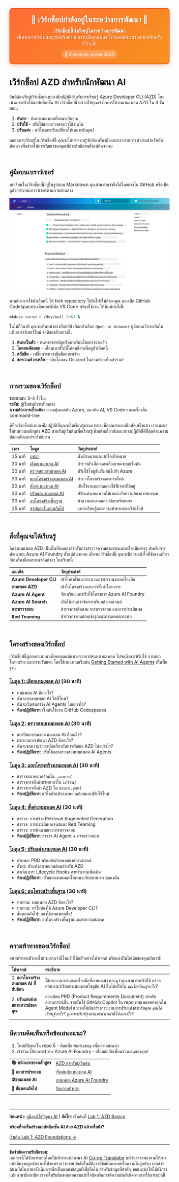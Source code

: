 <!--
CO_OP_TRANSLATOR_METADATA:
{
  "original_hash": "390da1a5d0feb705fa0eb9940f6f3b27",
  "translation_date": "2025-10-16T15:50:24+00:00",
  "source_file": "workshop/README.md",
  "language_code": "th"
}
-->
<div align="center">
  <div style="background: linear-gradient(135deg, #ff6b35, #f7931e); border-radius: 10px; padding: 20px; margin: 20px 0; box-shadow: 0 4px 15px rgba(255, 107, 53, 0.3); border: 2px solid #e55a2b;">
    <h2 style="color: white; margin: 0; font-size: 24px; text-shadow: 1px 1px 2px rgba(0,0,0,0.3);">
      🚧 เวิร์กช็อปกำลังอยู่ในระหว่างการพัฒนา 🚧
    </h2>
    <p style="color: white; margin: 10px 0 0 0; font-size: 16px; text-shadow: 1px 1px 2px rgba(0,0,0,0.3);">
      <strong>เวิร์กช็อปนี้กำลังอยู่ในระหว่างการพัฒนา</strong><br>
      เนื้อหาอาจยังไม่สมบูรณ์หรืออาจมีการเปลี่ยนแปลง โปรดกลับมาตรวจสอบอีกครั้งเร็วๆ นี้!
    </p>
    <div style="margin-top: 15px;">
      <span style="background: rgba(255,255,255,0.2); padding: 5px 10px; border-radius: 15px; color: white; font-size: 14px;">
        📅 อัปเดตล่าสุด: ตุลาคม 2025
      </span>
    </div>
  </div>
</div>

# เวิร์กช็อป AZD สำหรับนักพัฒนา AI

ยินดีต้อนรับสู่เวิร์กช็อปแบบลงมือปฏิบัติสำหรับการเรียนรู้ Azure Developer CLI (AZD) โดยเน้นการปรับใช้แอปพลิเคชัน AI เวิร์กช็อปนี้จะช่วยให้คุณเข้าใจการใช้งานเทมเพลต AZD ใน 3 ขั้นตอน:

1. **ค้นหา** - ค้นหาเทมเพลตที่เหมาะกับคุณ
1. **ปรับใช้** - ปรับใช้และตรวจสอบว่าใช้งานได้
1. **ปรับแต่ง** - แก้ไขและปรับเปลี่ยนให้เหมาะกับคุณ!

ตลอดการเรียนรู้ในเวิร์กช็อปนี้ คุณจะได้ทำความรู้จักกับเครื่องมือและกระบวนการทำงานสำหรับนักพัฒนา เพื่อช่วยให้การพัฒนาของคุณมีประสิทธิภาพตั้งแต่ต้นจนจบ

<br/>

## คู่มือบนเบราว์เซอร์

บทเรียนในเวิร์กช็อปนี้อยู่ในรูปแบบ Markdown คุณสามารถเข้าถึงได้โดยตรงใน GitHub หรือเปิดดูตัวอย่างบนเบราว์เซอร์ตามภาพด้านล่าง

![Workshop](../../../translated_images/workshop.75906f133e6f8ba07ab0302ce17f67ff90f357513f3d4c4bbafa5978b10f058b.th.png)

หากต้องการใช้ตัวเลือกนี้ ให้ fork repository ไปยังโปรไฟล์ของคุณ และเปิด GitHub Codespaces เมื่อเทอร์มินัล VS Code พร้อมใช้งาน ให้พิมพ์คำสั่งนี้:

```bash title="" linenums="0"
mkdocs serve > /dev/null 2>&1 &
```

ในไม่กี่วินาที คุณจะเห็นหน้าต่างป๊อปอัป เลือกตัวเลือก `Open in browser` คู่มือบนเว็บจะเปิดในแท็บเบราว์เซอร์ใหม่ ข้อดีของตัวอย่างนี้:

1. **ค้นหาในตัว** - ค้นหาคำสำคัญหรือบทเรียนได้อย่างรวดเร็ว
1. **ไอคอนคัดลอก** - เลื่อนเมาส์ไปที่โค้ดบล็อกเพื่อดูตัวเลือกนี้
1. **สลับธีม** - เปลี่ยนระหว่างธีมมืดและสว่าง
1. **ขอความช่วยเหลือ** - คลิกไอคอน Discord ในส่วนท้ายเพื่อเข้าร่วม!

<br/>

## ภาพรวมของเวิร์กช็อป

**ระยะเวลา:** 3-4 ชั่วโมง  
**ระดับ:** ผู้เริ่มต้นถึงระดับกลาง  
**ความต้องการเบื้องต้น:** ความคุ้นเคยกับ Azure, แนวคิด AI, VS Code และเครื่องมือ command-line

นี่คือเวิร์กช็อปแบบลงมือปฏิบัติที่คุณจะได้เรียนรู้ผ่านการทำ เมื่อคุณทำแบบฝึกหัดเสร็จแล้ว เราแนะนำให้ทบทวนหลักสูตร AZD สำหรับผู้เริ่มต้นเพื่อเรียนรู้เพิ่มเติมเกี่ยวกับแนวทางปฏิบัติที่ดีที่สุดด้านความปลอดภัยและประสิทธิภาพ

| เวลา| โมดูล  | วัตถุประสงค์ |
|:---|:---|:---|
| 15 นาที | [บทนำ](docs/instructions/0-Introduction.md) | ตั้งเป้าหมายและเข้าใจเป้าหมาย |
| 30 นาที | [เลือกเทมเพลต AI](docs/instructions/1-Select-AI-Template.md) | สำรวจตัวเลือกและเลือกเทมเพลตเริ่มต้น | 
| 30 นาที | [ตรวจสอบเทมเพลต AI](docs/instructions/2-Validate-AI-Template.md) | ปรับใช้โซลูชันเริ่มต้นไปยัง Azure |
| 30 นาที | [แยกโครงสร้างเทมเพลต AI](docs/instructions/3-Deconstruct-AI-Template.md) | สำรวจโครงสร้างและการตั้งค่า |
| 30 นาที | [ตั้งค่าเทมเพลต AI](docs/instructions/4-Configure-AI-Template.md) | เปิดใช้งานและทดลองใช้ฟีเจอร์ที่มีอยู่ |
| 30 นาที | [ปรับแต่งเทมเพลต AI](docs/instructions/5-Customize-AI-Template.md) | ปรับแต่งเทมเพลตให้เหมาะกับความต้องการของคุณ |
| 30 นาที | [ลบโครงสร้างพื้นฐาน](docs/instructions/6-Teardown-Infrastructure.md) | ทำความสะอาดและปล่อยทรัพยากร |
| 15 นาที | [สรุปและขั้นตอนถัดไป](docs/instructions/7-Wrap-up.md) | แหล่งเรียนรู้และความท้าทายของเวิร์กช็อป |

<br/>

## สิ่งที่คุณจะได้เรียนรู้

คิดว่าเทมเพลต AZD เป็นพื้นที่ทดลองสำหรับการสำรวจความสามารถและเครื่องมือต่างๆ สำหรับการพัฒนาบน Azure AI Foundry ตั้งแต่ต้นจนจบ เมื่อจบเวิร์กช็อปนี้ คุณจะมีความเข้าใจที่ชัดเจนเกี่ยวกับเครื่องมือและแนวคิดต่างๆ ในบริบทนี้

| แนวคิด  | วัตถุประสงค์ |
|:---|:---|
| **Azure Developer CLI** | เข้าใจคำสั่งและกระบวนการทำงานของเครื่องมือ|
| **เทมเพลต AZD**| เข้าใจโครงสร้างและการตั้งค่าโครงการ|
| **Azure AI Agent**| จัดเตรียมและปรับใช้โครงการ Azure AI Foundry  |
| **Azure AI Search**| เปิดใช้งานการจัดการบริบทด้วยเอเจนต์ |
| **การตรวจสอบ**| สำรวจการติดตาม การตรวจสอบ และการประเมินผล |
| **Red Teaming**| สำรวจการทดสอบเชิงรุกและการลดผลกระทบ |

<br/>

## โครงสร้างของเวิร์กช็อป

เวิร์กช็อปนี้ถูกออกแบบมาเพื่อพาคุณเดินทางจากการค้นหาเทมเพลต ไปจนถึงการปรับใช้ การแยกโครงสร้าง และการปรับแต่ง โดยใช้เทมเพลตเริ่มต้น [Getting Started with AI Agents](https://github.com/Azure-Samples/get-started-with-ai-agents) เป็นพื้นฐาน

### [โมดูล 1: เลือกเทมเพลต AI](docs/instructions/1-Select-AI-Template.md) (30 นาที)

- เทมเพลต AI คืออะไร?
- ฉันจะหาเทมเพลต AI ได้ที่ไหน?
- ฉันจะเริ่มต้นสร้าง AI Agents ได้อย่างไร?
- **ห้องปฏิบัติการ**: เริ่มต้นใช้งาน GitHub Codespaces

### [โมดูล 2: ตรวจสอบเทมเพลต AI](docs/instructions/2-Validate-AI-Template.md) (30 นาที)

- สถาปัตยกรรมของเทมเพลต AI คืออะไร?
- กระบวนการพัฒนา AZD คืออะไร?
- ฉันจะขอความช่วยเหลือเกี่ยวกับการพัฒนา AZD ได้อย่างไร?
- **ห้องปฏิบัติการ**: ปรับใช้และตรวจสอบเทมเพลต AI Agents

### [โมดูล 3: แยกโครงสร้างเทมเพลต AI](docs/instructions/3-Deconstruct-AI-Template.md) (30 นาที)

- สำรวจสภาพแวดล้อมใน `.azure/` 
- สำรวจการตั้งค่าทรัพยากรใน `infra/` 
- สำรวจการตั้งค่า AZD ใน `azure.yaml`
- **ห้องปฏิบัติการ**: แก้ไขตัวแปรสภาพแวดล้อมและปรับใช้ใหม่

### [โมดูล 4: ตั้งค่าเทมเพลต AI](docs/instructions/4-Configure-AI-Template.md) (30 นาที)
- สำรวจ: การสร้าง Retrieval Augmented Generation
- สำรวจ: การประเมินเอเจนต์และ Red Teaming
- สำรวจ: การติดตามและการตรวจสอบ
- **ห้องปฏิบัติการ**: สำรวจ AI Agent + การตรวจสอบ

### [โมดูล 5: ปรับแต่งเทมเพลต AI](docs/instructions/5-Customize-AI-Template.md) (30 นาที)
- กำหนด: PRD พร้อมข้อกำหนดของสถานการณ์
- ตั้งค่า: ตัวแปรสภาพแวดล้อมสำหรับ AZD
- ดำเนินการ: Lifecycle Hooks สำหรับงานเพิ่มเติม
- **ห้องปฏิบัติการ**: ปรับแต่งเทมเพลตให้เหมาะกับสถานการณ์ของฉัน

### [โมดูล 6: ลบโครงสร้างพื้นฐาน](docs/instructions/6-Teardown-Infrastructure.md) (30 นาที)
- ทบทวน: เทมเพลต AZD คืออะไร?
- ทบทวน: ทำไมต้องใช้ Azure Developer CLI?
- ขั้นตอนถัดไป: ลองใช้เทมเพลตอื่น!
- **ห้องปฏิบัติการ**: ลบโครงสร้างพื้นฐานและทำความสะอาด

<br/>

## ความท้าทายของเวิร์กช็อป

อยากท้าทายตัวเองให้ทำมากกว่านี้ไหม? นี่คือตัวอย่างโปรเจกต์ หรือแบ่งปันไอเดียของคุณกับเรา!!

| โปรเจกต์ | คำอธิบาย |
|:---|:---|
|1. **แยกโครงสร้างเทมเพลต AI ที่ซับซ้อน** | ใช้กระบวนการและเครื่องมือที่เราแนะนำ และดูว่าคุณสามารถปรับใช้ ตรวจสอบ และปรับแต่งเทมเพลตโซลูชัน AI อื่นได้หรือไม่ _คุณได้เรียนรู้อะไร?_|
|2. **ปรับแต่งด้วยสถานการณ์ของคุณ**  | ลองเขียน PRD (Product Requirements Document) สำหรับสถานการณ์อื่น จากนั้นใช้ GitHub Copilot ใน repo เทมเพลตของคุณใน Agent Model และขอให้มันสร้างกระบวนการปรับแต่งสำหรับคุณ _คุณได้เรียนรู้อะไร? คุณจะปรับปรุงคำแนะนำเหล่านี้ได้อย่างไร?_|
| | |

## มีความคิดเห็นหรือข้อเสนอแนะ?

1. โพสต์ปัญหาใน repo นี้ - ติดแท็ก `Workshop` เพื่อความสะดวก
1. เข้าร่วม Discord ของ Azure AI Foundry - เชื่อมต่อกับเพื่อนร่วมงานของคุณ!


| | | 
|:---|:---|
| **📚 หน้าแรกของหลักสูตร**| [AZD สำหรับผู้เริ่มต้น](../README.md)|
| **📖 เอกสารประกอบ** | [เริ่มต้นกับเทมเพลต AI](https://learn.microsoft.com/en-us/azure/ai-foundry/how-to/develop/ai-template-get-started)|
| **🛠️เทมเพลต AI** | [เทมเพลต Azure AI Foundry](https://ai.azure.com/templates) |
|**🚀 ขั้นตอนถัดไป** | [รับความท้าทาย](../../../workshop) |
| | |

<br/>

---

**ก่อนหน้า:** [คู่มือแก้ไขปัญหา AI](../docs/troubleshooting/ai-troubleshooting.md) | **ถัดไป:** เริ่มต้นที่ [Lab 1: AZD Basics](../../../workshop/lab-1-azd-basics)

**พร้อมที่จะเริ่มสร้างแอปพลิเคชัน AI ด้วย AZD แล้วหรือยัง?**

[เริ่มต้น Lab 1: AZD Foundations →](./lab-1-azd-basics/README.md)

---

**ข้อจำกัดความรับผิดชอบ**:  
เอกสารนี้ได้รับการแปลโดยใช้บริการแปลภาษา AI [Co-op Translator](https://github.com/Azure/co-op-translator) แม้ว่าเราจะพยายามให้การแปลมีความถูกต้อง แต่โปรดทราบว่าการแปลอัตโนมัติอาจมีข้อผิดพลาดหรือความไม่ถูกต้อง เอกสารต้นฉบับในภาษาดั้งเดิมควรถือเป็นแหล่งข้อมูลที่เชื่อถือได้ สำหรับข้อมูลที่สำคัญ ขอแนะนำให้ใช้บริการแปลภาษามืออาชีพ เราจะไม่รับผิดชอบต่อความเข้าใจผิดหรือการตีความผิดที่เกิดจากการใช้การแปลนี้